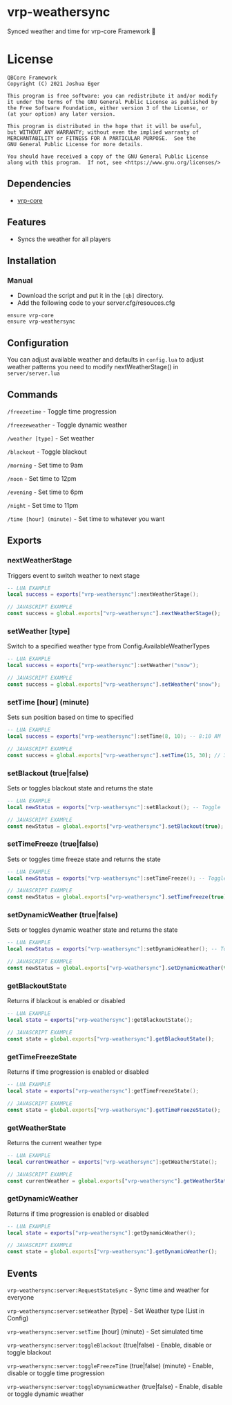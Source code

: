 # vrp-weathersync
Synced weather and time for vrp-core Framework :sunrise:

# License

    QBCore Framework
    Copyright (C) 2021 Joshua Eger

    This program is free software: you can redistribute it and/or modify
    it under the terms of the GNU General Public License as published by
    the Free Software Foundation, either version 3 of the License, or
    (at your option) any later version.

    This program is distributed in the hope that it will be useful,
    but WITHOUT ANY WARRANTY; without even the implied warranty of
    MERCHANTABILITY or FITNESS FOR A PARTICULAR PURPOSE.  See the
    GNU General Public License for more details.

    You should have received a copy of the GNU General Public License
    along with this program.  If not, see <https://www.gnu.org/licenses/>


## Dependencies
- [vrp-core](https://github.com/qbcore-framework/vrp-core)

## Features
- Syncs the weather for all players

## Installation
### Manual
- Download the script and put it in the `[qb]` directory.
- Add the following code to your server.cfg/resouces.cfg
```
ensure vrp-core
ensure vrp-weathersync
```

## Configuration
You can adjust available weather and defaults in `config.lua`
to adjust weather patterns you need to modify nextWeatherStage() in `server/server.lua`



## Commands

`/freezetime` - Toggle time progression

`/freezeweather` - Toggle dynamic weather

`/weather [type]` - Set weather

`/blackout` - Toggle blackout

`/morning` - Set time to 9am

`/noon` - Set time to 12pm

`/evening` - Set time to 6pm

`/night` - Set time to 11pm

`/time [hour] (minute)` - Set time to whatever you want

## Exports

### nextWeatherStage
Triggers event to switch weather to next stage
```lua
-- LUA EXAMPLE
local success = exports["vrp-weathersync"]:nextWeatherStage();
```
```js
// JAVASCRIPT EXAMPLE
const success = global.exports["vrp-weathersync"].nextWeatherStage();
```


### setWeather [type]
Switch to a specified weather type from Config.AvailableWeatherTypes
```lua
-- LUA EXAMPLE
local success = exports["vrp-weathersync"]:setWeather("snow");
```
```js
// JAVASCRIPT EXAMPLE
const success = global.exports["vrp-weathersync"].setWeather("snow");
```


### setTime [hour] (minute)
Sets sun position based on time to specified
```lua
-- LUA EXAMPLE
local success = exports["vrp-weathersync"]:setTime(8, 10); -- 8:10 AM
```
```js
// JAVASCRIPT EXAMPLE
const success = global.exports["vrp-weathersync"].setTime(15, 30); // 3:30PM
```


### setBlackout (true|false)
Sets or toggles blackout state and returns the state
```lua
-- LUA EXAMPLE
local newStatus = exports["vrp-weathersync"]:setBlackout(); -- Toggle
```
```js
// JAVASCRIPT EXAMPLE
const newStatus = global.exports["vrp-weathersync"].setBlackout(true); // Enable
```


### setTimeFreeze (true|false)
Sets or toggles time freeze state and returns the state
```lua
-- LUA EXAMPLE
local newStatus = exports["vrp-weathersync"]:setTimeFreeze(); -- Toggle
```
```js
// JAVASCRIPT EXAMPLE
const newStatus = global.exports["vrp-weathersync"].setTimeFreeze(true); // Enable
```


### setDynamicWeather (true|false)
Sets or toggles dynamic weather state and returns the state
```lua
-- LUA EXAMPLE
local newStatus = exports["vrp-weathersync"]:setDynamicWeather(); -- Toggle
```
```js
// JAVASCRIPT EXAMPLE
const newStatus = global.exports["vrp-weathersync"].setDynamicWeather(true); // Enable
```


### getBlackoutState
Returns if blackout is enabled or disabled
```lua
-- LUA EXAMPLE
local state = exports["vrp-weathersync"]:getBlackoutState();
```
```js
// JAVASCRIPT EXAMPLE
const state = global.exports["vrp-weathersync"].getBlackoutState();
```


### getTimeFreezeState
Returns if time progression is enabled or disabled
```lua
-- LUA EXAMPLE
local state = exports["vrp-weathersync"]:getTimeFreezeState();
```
```js
// JAVASCRIPT EXAMPLE
const state = global.exports["vrp-weathersync"].getTimeFreezeState();
```


### getWeatherState
Returns the current weather type
```lua
-- LUA EXAMPLE
local currentWeather = exports["vrp-weathersync"]:getWeatherState();
```
```js
// JAVASCRIPT EXAMPLE
const currentWeather = global.exports["vrp-weathersync"].getWeatherState();
```


### getDynamicWeather
Returns if time progression is enabled or disabled
```lua
-- LUA EXAMPLE
local state = exports["vrp-weathersync"]:getDynamicWeather();
```
```js
// JAVASCRIPT EXAMPLE
const state = global.exports["vrp-weathersync"].getDynamicWeather();
```


## Events


`vrp-weathersync:server:RequestStateSync` - Sync time and weather for everyone

`vrp-weathersync:server:setWeather` [type] - Set Weather type (List in Config)

`vrp-weathersync:server:setTime` [hour] (minute) - Set simulated time

`vrp-weathersync:server:toggleBlackout` (true|false) - Enable, disable or toggle blackout

`vrp-weathersync:server:toggleFreezeTime` (true|false) (minute) - Enable, disable or toggle time progression

`vrp-weathersync:server:toggleDynamicWeather` (true|false) - Enable, disable or toggle dynamic weather

